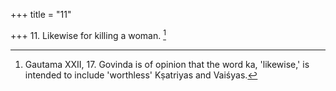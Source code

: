 +++
title = "11"

+++
11. Likewise for killing a woman. [^7] 


[^7]:  Gautama XXII, 17. Govinda is of opinion that the word ka, 'likewise,' is intended to include 'worthless' Kṣatriyas and Vaiśyas.
